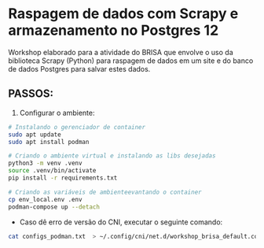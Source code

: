 # Raspagem de dados com Scrapy e armazenamento no Postgres 12


Workshop elaborado para a atividade do BRISA que envolve o uso da biblioteca Scrapy (Python) para raspagem de dados em um site e do banco de dados Postgres para salvar estes dados.


## PASSOS:

1. Configurar o ambiente:

```bash
# Instalando o gerenciador de container
sudo apt update
sudo apt install podman

# Criando o ambiente virtual e instalando as libs desejadas
python3 -m venv .venv
source .venv/bin/activate
pip install -r requirements.txt

# Criando as variáveis de ambienteevantando o container
cp env_local.env .env
podman-compose up --detach
```

* Caso dê erro de versão do CNI, executar o seguinte comando:
```bash
cat configs_podman.txt  > ~/.config/cni/net.d/workshop_brisa_default.conflist
```
